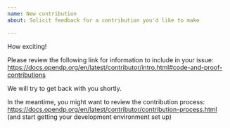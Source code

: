 ```yaml
---
name: New contribution
about: Solicit feedback for a contribution you'd like to make

---
```

How exciting!

Please review the following link for information to include in your issue:
https://docs.opendp.org/en/latest/contributor/intro.html#code-and-proof-contributions

We will try to get back with you shortly.

In the meantime, you might want to review the contribution process:  
https://docs.opendp.org/en/latest/contributor/contribution-process.html  
(and start getting your development environment set up)